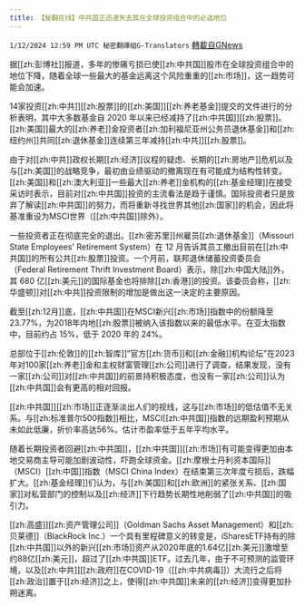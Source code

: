 ```yaml
---
title: 【秘翻在线】中共国正迅速失去其在全球投资组合中的必选地位
---
```

`1/12/2024 12:59 PM UTC 秘密翻譯組G-Translators` [轉載自GNews](https://gnews.org/articles/2212545)

据[[zh:彭博社]]报道，多年的惨痛亏损已使[[zh:中共国]]股市在全球投资组合中的地位下降，随着全球一些最大的基金远离这个风险重重的[[zh:市场]]，这一趋势可能会加速。

14家投资[[zh:中共]][[zh:股票]]的[[zh:美国]][[zh:养老基金]]提交的文件进行的分析表明，其中大多数基金自 2020 年以来已经减持了[[zh:中共国]][[zh:股票]]。[[zh:美国]]最大的[[zh:养老]]金投资者[[zh:加利福尼亚州公务员退休基金]]和[[zh:纽约州]]共同[[zh:退休基金]]连续第三年减持[[zh:中共]][[zh:股票]]。

由于对[[zh:中共]]政权长期[[zh:经济]]议程的疑虑、长期的[[zh:房地产]]危机以及与[[zh:美国]]的战略竞争，最初由业绩驱动的撤离现在有可能成为结构性转变。[[zh:美国]]和[[zh:澳大利亚]]一些最大[[zh:养老]]金机构的[[zh:基金经理]]在接受采访时表示，目前对[[zh:中共国]]投资的主流看法是趋于谨慎。国际投资者只是放弃了解读[[zh:中共国]]的努力，而将重新寻找世界其他[[zh:国家]]的机会，因此将基准重设为MSCI世界（[[zh:中共国]]除外）。

一些投资者正在彻底完全的退出。[[zh:密苏里]]州雇员[[zh:退休基金]]（Missouri State Employees' Retirement System）在 12 月告诉其员工撤出目前在[[zh:中共国]]的所有公共[[zh:股票]]投资。一个月前，联邦退休储蓄投资委员会（Federal Retirement Thrift Investment Board）表示，除[[zh:中国大陆]]外，其 680 亿[[zh:美元]]的国际基金也将排除[[zh:香港]]的投资。该委员会称，[[zh:华盛顿]]对[[zh:中共]]投资限制的增加是做出这一决定的主要原因。

截至[[zh:12月]]底，[[zh:中共国]]在MSCI新兴[[zh:市场]]指数中的份额降至23.77%，为2018年内地[[zh:股票]]被纳入该指数以来的最低水平。在亚太指数中，目前约占 15%，低于 2020 年的 24%。

总部位于[[zh:伦敦]]的[[zh:智库]]“官方[[zh:货币]]和[[zh:金融]]机构论坛”在2023年对100家[[zh:养老]]金和主权财富管理[[zh:公司]]进行了调查，结果发现，没有一家[[zh:公司]]对[[zh:中共国]]的前景持积极态度，也没有一家[[zh:公司]]认为[[zh:中共国]]会有更高的相对回报。

[[zh:中共国]][[zh:市场]]正逐渐淡出人们的视线，这与[[zh:市场]]的低估值不无关系。与[[zh:标准普尔500指数]]相比，MSCI[[zh:中共国]]指数的远期盈利预期从未如此低廉，折价率高达56%。估计市盈率低于五年平均水平。

随着长期投资者回避[[zh:中共国]]，[[zh:中共国]][[zh:市场]]有可能变得更加由本地交易商主导可能加剧波动性，吓跑全球资金。[[zh:摩根士丹利资本国际]]（MSCI）[[zh:中国]]指数（MSCI China Index）在结束第三次年度亏损后，跌幅扩大。[[zh:基金经理]]们认为，与[[zh:美国]]和[[zh:欧洲]]的紧张关系、[[zh:国家]]对私营部门的控制以及[[zh:经济]]下行趋势长期性地削弱了[[zh:中共国]]的吸引力。

[[zh:高盛]][[zh:资产管理公司]]（Goldman Sachs Asset Management）和[[zh:贝莱德]]（BlackRock Inc.）一个具有里程碑意义的转变是，iSharesETF持有的除[[zh:中共国]]以外的新兴[[zh:市场]]资产从2020年底的1.64亿[[zh:美元]]激增至约88亿[[zh:美元]]，超过了[[zh:中共国]]ETF。过去几年，由于不可预测的监管环境，以及[[zh:中共]][[zh:政府]]在COVID-19（[[zh:中共病毒]]）大流行之后将[[zh:政治]]置于[[zh:经济]]之上，使得[[zh:中共国]]未来的[[zh:经济]]变得更加扑朔迷离。
